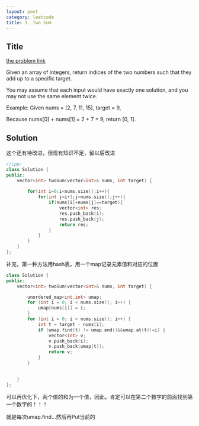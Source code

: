 ```yaml
---
layout: post
category: leetcode
title: 1. Two Sum
---
```


## Title

[the problem link](https://leetcode.com/problems/two-sum/description/)

Given an array of integers, return indices of the two numbers such that they add up to a specific target.

You may assume that each input would have exactly one solution, and you may not use the same element twice.

Example:
Given nums = [2, 7, 11, 15], target = 9,

Because nums[0] + nums[1] = 2 + 7 = 9,
return [0, 1].

## Solution
这个还有待改进，但现有知识不足，留以后改进
```c++
//cpp:
class Solution {
public:
    vector<int> twoSum(vector<int>& nums, int target) {
        
        for(int i=0;i<nums.size();i++){
            for(int j=i+1;j<nums.size();j++){
                if(nums[i]+nums[j]==target){
                    vector<int> res;
                    res.push_back(i);
                    res.push_back(j);
                    return res;
                }
            }
        }
    }
};
```


补充，第一种方法用hash表，用一个map记录元素值和对应的位置

```c++
class Solution {
public:
	vector<int> twoSum(vector<int>& nums, int target) {

		unordered_map<int,int> umap;
		for (int i = 0; i < nums.size(); i++) {
			umap[nums[i]] = i;
		}
		for (int i = 0; i < nums.size(); i++) {
			int t = target - nums[i];
			if (umap.find(t) != umap.end()&&umap.at(t)!=i) {
				vector<int> v;
				v.push_back(i);
				v.push_back(umap[t]);
				return v;
			}
		}

		
	}
};
```

可以再优化下，两个值的和为一个值，因此，肯定可以在第二个数字的前面找到第一个数字的！！！

就是每次umap.find...然后再Put当前的

